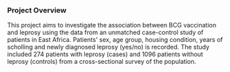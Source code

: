 ### Project Overview
This project aims to investigate the association between BCG vaccination and leprosy using the data from an unmatched case-control study of patients in East Africa. Patients' sex, age group, housing condition, years of scholling and newly diagnosed leprosy (yes/no) is recorded. The study included 274 patients with leprosy (cases) and 1096 patients without leprosy (controls) from a cross-sectional survey of the population. 
